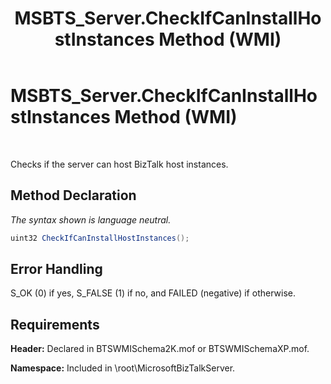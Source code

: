 ﻿---
title: MSBTS_Server.CheckIfCanInstallHostInstances Method (WMI)
TOCTitle: MSBTS_Server.CheckIfCanInstallHostInstances Method (WMI)
ms:assetid: ceae4612-a215-45b7-a210-be9d39d17be6
ms:mtpsurl: https://msdn.microsoft.com/en-us/library/Aa578491(v=BTS.80)
ms:contentKeyID: 51531340
ms.date: 08/30/2017
mtps_version: v=BTS.80
---

# MSBTS\_Server.CheckIfCanInstallHostInstances Method (WMI)

 

Checks if the server can host BizTalk host instances.

## Method Declaration

*The syntax shown is language neutral.*

```C#
uint32 CheckIfCanInstallHostInstances();  
```

## Error Handling

S\_OK (0) if yes, S\_FALSE (1) if no, and FAILED (negative) if otherwise.

## Requirements

**Header:** Declared in BTSWMISchema2K.mof or BTSWMISchemaXP.mof.

**Namespace:** Included in \\root\\MicrosoftBizTalkServer.

